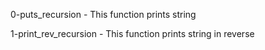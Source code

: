 0-puts_recursion - This function prints string

1-print_rev_recursion - This function prints string in reverse
